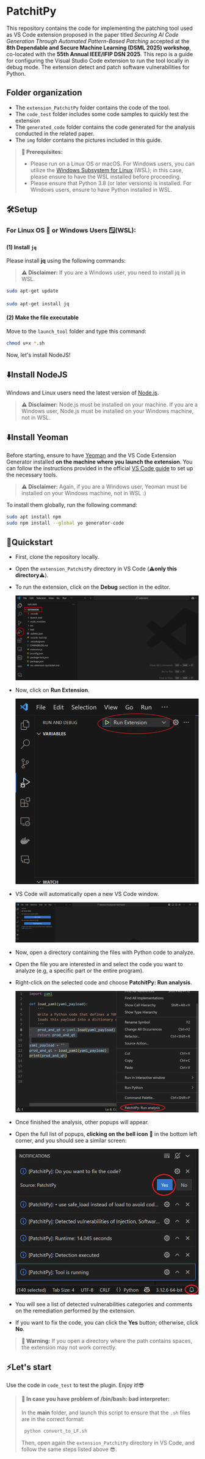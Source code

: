 # PatchitPy

This repository contains the code for implementing the patching tool used as VS Code extension proposed in the paper titled *Securing AI Code Generation Through Automated Pattern-Based Patching* accepted at the **8th Dependable and Secure Machine Learning (DSML 2025) workshop**, co-located with the **55th Annual IEEE/IFIP DSN 2025**. This repo is a guide for configuring the Visual Studio Code extension to run the tool locally in debug mode. The extension detect and patch software vulnerabilities for Python.


## Folder organization
- The `extension_PatchitPy` folder contains the code of the tool.
- The `code_test` folder includes some code samples to quickly test the extension
- The `generated_code` folder contains the code generated for the analysis conducted in the related paper. 
- The `img` folder contains the pictures included in this guide. 


> **🚨 Prerequisites:** 
> - Please run on a Linux OS or macOS. For Windows users, you can utilize the [Windows Subsystem for Linux](https://learn.microsoft.com/it-it/windows/wsl/install) (WSL); in this case, please ensure to have the WSL installed before proceeding.
> - Please ensure that Python 3.8 (or later versions) is installed. For Windows users, ensure to have Python installed in WSL.


## 🛠Setup

### For Linux OS 🐧 or Windows Users 🪟(WSL):

#### (1) Install `jq`

Please install **jq** using the following commands:

> **⚠️ Disclaimer:** If you are a Windows user, you need to install jq in WSL.

```bash
sudo apt-get update

sudo apt-get install jq
```

#### (2) Make the file executable
Move to the `launch_tool` folder and type this command:
```bash
chmod u+x *.sh
```


Now, let's install NodeJS!


## ⬇️Install NodeJS
Windows and Linux users need the latest version of [Node.js](https://nodejs.org/en).

> **⚠️ Disclaimer:** Node.js must be installed on your machine. If you are a Windows user, Node.js must be installed on your Windows machine, not in WSL.



## ⬇️Install Yeoman
Before starting, ensure to have [Yeoman](http://yeoman.io) and the VS Code Extension Generator installed **on the machine where you launch the extension**. You can follow the instructions provided in the official [VS Code guide](https://code.visualstudio.com/api/get-started/your-first-extension) to set up the necessary tools.

> **⚠️ Disclaimer:** Again, if you are a Windows user, Yeoman must be installed on your Windows machine, not in WSL :)

To install them globally, run the following command:
```bash
sudo apt install npm
sudo npm install --global yo generator-code
```


## 🎯Quickstart
- First, clone the repository locally.
- Open the `extension_PatchitPy` directory in VS Code (**⚠️only this directory⚠️**).
- To run the extension, click on the **Debug** section in the editor.
  
  ![Run1](img/NEW_RunExtension1.png)
- Now, click on **Run Extension**.
  
  ![Run2](img/NEW_RunExtension2.png)
- VS Code will automatically open a new VS Code window.
  
  ![Run3](img/NEW_RunExtension3.png)
- Now, open a directory containing the files with Python code to analyze.
- Open the file you are interested in and select the code you want to analyze (e.g, a specific part or the entire program).
- Right-click on the selected code and choose **PatchitPy: Run analysis**.
  
  ![Run4](img/NEW_RunExtension4.png)


- Once finished the analysis, other popups will appear.
- Open the full list of popups, **clicking on the bell icon** 🔔 in the bottom left corner, and you should see a similar screen:
  
  ![Run6](img/NEW_RunExtension6.png)
- You will see a list of detected vulnerabilities categories and comments on the remediation performed by the extension.
- If you want to fix the code, you can click the **Yes** button; otherwise, click **No**.

> **🚨 Warning:** 
> If you open a directory where the path contains spaces, the extension may not work correctly.

## ⚡Let's start
Use the code in `code_test` to test the plugin. Enjoy it!😎


> #### **🚨 In case you have problem of /bin/bash: bad interpreter:**
> In the **main** folder, and launch this script to ensure that the `.sh` files are in the correct format:
> ```python
>  python convert_to_LF.sh
>  ```
> Then, open again the `extension_PatchitPy` directory in VS Code, and follow the same steps listed above 😎.

